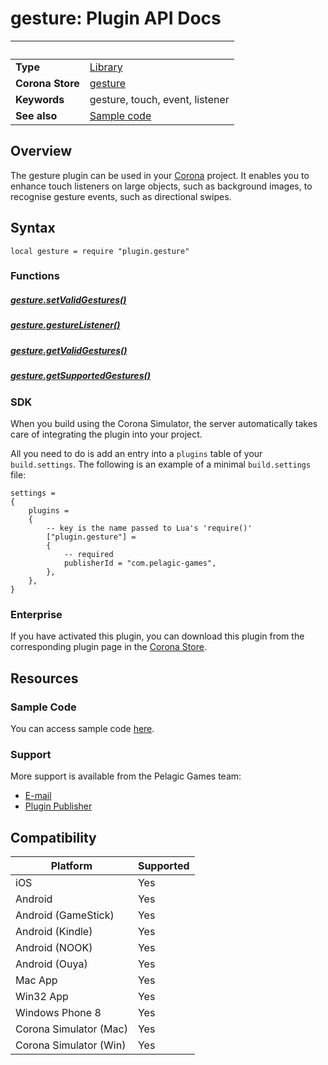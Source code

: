 # gesture: Plugin API Docs

|                      | &nbsp; 
| -------------------- | ---------------------------------------------------------------
| __Type__             | [Library](http://docs.coronalabs.com/api/type/Library.html)
| __Corona Store__     | [gesture](http://store.coronalabs.com/plugin/gesture)
| __Keywords__         | gesture, touch, event, listener
| __See also__         | [Sample code](sample.lua)

## Overview

The gesture plugin can be used in your [Corona](https://coronalabs.com/products/corona-sdk/) project. It enables you to enhance touch listeners on large objects, such as background images, to recognise gesture events, such as directional swipes.


## Syntax

	local gesture = require "plugin.gesture"

### Functions

##### [gesture.setValidGestures()](setValidGestures.markdown)

##### [gesture.gestureListener()](gestureListener.markdown)

##### [gesture.getValidGestures()](getValidGestures.markdown)

##### [gesture.getSupportedGestures()](getSupportedGestures.markdown)


### SDK

When you build using the Corona Simulator, the server automatically takes care of integrating the plugin into your project. 

All you need to do is add an entry into a `plugins` table of your `build.settings`. The following is an example of a minimal `build.settings` file:

``````
settings =
{
	plugins =
	{
		-- key is the name passed to Lua's 'require()'
		["plugin.gesture"] =
		{
			-- required
			publisherId = "com.pelagic-games",
		},
	},		
}
``````

### Enterprise

If you have activated this plugin, you can download this plugin from the corresponding plugin page in the [Corona Store](http://store.coronalabs.com/plugin/gesture).


## Resources

### Sample Code

You can access sample code [here](sample.lua).

### Support

More support is available from the Pelagic Games team:

* [E-mail](mailto://support@pelagic-games)
* [Plugin Publisher](http://www.pelagic-games.com)


## Compatibility

| Platform                     | Supported
| ---------------------------- | ---------------------------- 
| iOS                          | Yes
| Android                      | Yes
| Android (GameStick)          | Yes
| Android (Kindle)             | Yes
| Android (NOOK)               | Yes
| Android (Ouya)               | Yes
| Mac App                      | Yes
| Win32 App                    | Yes
| Windows Phone 8              | Yes
| Corona Simulator (Mac)       | Yes
| Corona Simulator (Win)       | Yes

